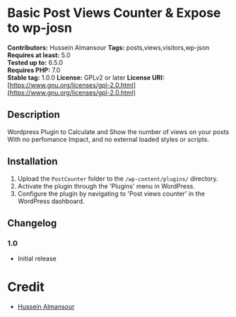 # Basic Post Views Counter & Expose to wp-josn

**Contributors:** Hussein Almansour
**Tags:** posts,views,visitors,wp-json
**Requires at least:** 5.0  
**Tested up to:** 6.5.0  
**Requires PHP:** 7.0  
**Stable tag:** 1.0.0
**License:** GPLv2 or later 
**License URI:** [https://www.gnu.org/licenses/gpl-2.0.html](https://www.gnu.org/licenses/gpl-2.0.html)  

## Description

Wordpress Plugin to Calculate and Show the number of views on your posts With no perfomance Impact, and no external loaded styles or scripts.

## Installation 

1. Upload the `PostCounter` folder to the `/wp-content/plugins/` directory.
2. Activate the plugin through the 'Plugins' menu in WordPress.
3. Configure the plugin by navigating to 'Post views counter' in the WordPress dashboard.

## Changelog
### 1.0

- Initial release


# Credit
- [Hussein Almansour](https://github.com/Husseinalmansour/)